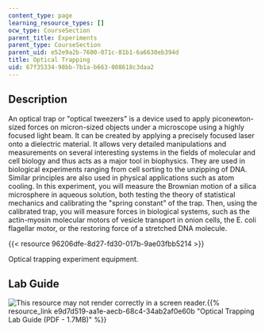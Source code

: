 ```yaml
---
content_type: page
learning_resource_types: []
ocw_type: CourseSection
parent_title: Experiments
parent_type: CourseSection
parent_uid: e52e9a2b-7600-071c-81b1-6a6630eb394d
title: Optical Trapping
uid: 67f35334-98bb-7b1a-b663-008618c3daa2
---
```


Description
-----------

An optical trap or "optical tweezers" is a device used to apply piconewton-sized forces on micron-sized objects under a microscope using a highly focused light beam. It can be created by applying a precisely focused laser onto a dielectric material. It allows very detailed manipulations and measurements on several interesting systems in the fields of molecular and cell biology and thus acts as a major tool in biophysics. They are used in biological experiments ranging from cell sorting to the unzipping of DNA. Similar principles are also used in physical applications such as atom cooling. In this experiment, you will measure the Brownian motion of a silica microsphere in aqueous solution, both testing the theory of statistical mechanics and calibrating the "spring constant" of the trap. Then, using the calibrated trap, you will measure forces in biological systems, such as the actin-myosin molecular motors of vesicle transport in onion cells, the E. coli flagellar motor, or the restoring force of a stretched DNA molecule.

{{< resource 96206dfe-8d27-fd30-017b-9ae03fbb5214 >}}

Optical trapping experiment equipment.

Lab Guide
---------

![This resource may not render correctly in a screen reader.](/images/inacessible.gif){{% resource_link e9d7d519-aa1e-aecb-68c4-34ab2af0e60b "Optical Trapping Lab Guide (PDF - 1.7MB)" %}}